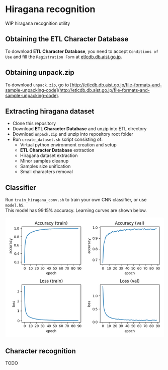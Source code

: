 # Hiragana recognition

WIP hiragana recognition utility

## Obtaining the ETL Character Database

To download **ETL Character Database**, you need to accept `Conditions of Use` and fill the `Registration Form` at [etlcdb.db.aist.go.jp](http://etlcdb.db.aist.go.jp).

## Obtaining unpack.zip

To download `unpack.zip`, go to [http://etlcdb.db.aist.go.jp/file-formats-and-sample-unpacking-code](http://etlcdb.db.aist.go.jp/file-formats-and-sample-unpacking-code).

## Extracting hiragana dataset

- Clone this repository
- Download **ETL Character Database** and unzip into ETL directory
- Download `unpack.zip` and unzip into repository root folder
- Run `create_dataset.sh` script consisting of:
    - Virtual python environment creation and setup
    - **ETL Character Database** extraction
    - Hiragana dataset extraction
    - Minor samples cleanup
    - Samples size unification
    - Small characters removal

## Classifier

Run `train_hiragana_conv.sh` to train your own CNN classifier, or use `model.h5`.  
This model has 99.15% accuracy. Learning curves are shown below.

<img src="images/model_learning_curves.png">

## Character recognition

TODO

